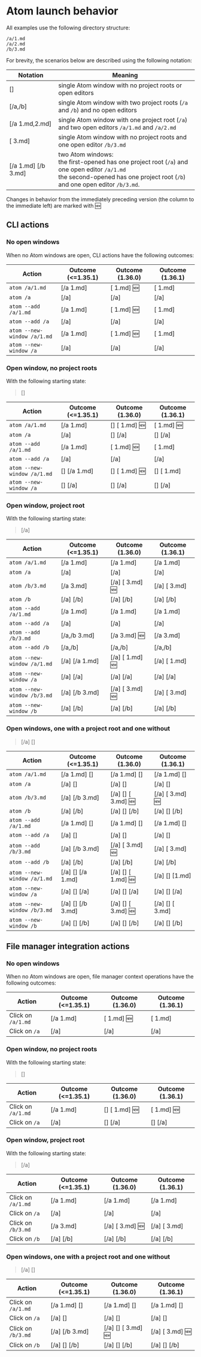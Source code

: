 # Atom launch behavior

All examples use the following directory structure:

```
/a/1.md
/a/2.md
/b/3.md
```

For brevity, the scenarios below are described using the following notation:

| Notation | Meaning |
| -- | -- |
| [] | single Atom window with no project roots or open editors |
| [/a,/b] | single Atom window with two project roots (`/a` and `/b`) and no open editors |
| [/a 1.md,2.md] | single Atom window with one project root (`/a`) and two open editors `/a/1.md` and `/a/2.md` |
| [ 3.md] | single Atom window with no project roots and one open editor `/b/3.md` |
| [/a 1.md] [/b 3.md] | two Atom windows:<br/>the first-opened has one project root (`/a`) and one open editor `/a/1.md`<br/>the second-opened has one project root (`/b`) and one open editor `/b/3.md`. |

Changes in behavior from the immediately preceding version (the column to the immediate left) are marked with :new:

## CLI actions

### No open windows

When no Atom windows are open, CLI actions have the following outcomes:

| Action | Outcome (<=1.35.1) | Outcome (1.36.0) | Outcome (1.36.1) |
| --- | --- | --- | --- |
| `atom /a/1.md`              | [/a 1.md] | [ 1.md] :new: | [ 1.md] |
| `atom /a`                   | [/a]      | [/a]          | [/a]    |
| `atom --add /a/1.md`        | [/a 1.md] | [ 1.md] :new: | [ 1.md] |
| `atom --add /a`             | [/a]      | [/a]          | [/a]    |
| `atom --new-window /a/1.md` | [/a 1.md] | [ 1.md] :new: | [ 1.md] |
| `atom --new-window /a`      | [/a]      | [/a]          | [/a]    |

### Open window, no project roots

With the following starting state:

> []

| Action | Outcome (<=1.35.1) | Outcome (1.36.0) | Outcome (1.36.1) |
| --- | --- | --- | --- |
| `atom /a/1.md`              | [/a 1.md] | [] [ 1.md] :new: | [ 1.md] :new:|
| `atom /a`                   | [/a]      | [] [/a]          | [] [/a]      |
| `atom --add /a/1.md`        | [/a 1.md]    | [ 1.md] :new:    | [ 1.md]      |
| `atom --add /a`             | [/a]         | [/a]             | [/a]         |
| `atom --new-window /a/1.md` | [] [/a 1.md] | [] [ 1.md] :new: | [] [ 1.md]   |
| `atom --new-window /a`      | [] [/a]      | [] [/a]          | [] [/a]      |

### Open window, project root

With the following starting state:

> [/a]

| Action | Outcome (<=1.35.1) | Outcome (1.36.0) | Outcome (1.36.1) |
| --- | --- | --- | --- |
| `atom /a/1.md`              | [/a 1.md]      | [/a 1.md]          | [/a 1.md]    |
| `atom /a`                   | [/a]           | [/a]               | [/a]         |
| `atom /b/3.md`              | [/a 3.md] | [/a] [ 3.md] :new: | [/a] [ 3.md] |
| `atom /b`                   | [/a] [/b]      | [/a] [/b]          | [/a] [/b]    |
| `atom --add /a/1.md`        | [/a 1.md]      | [/a 1.md]          | [/a 1.md]    |
| `atom --add /a`             | [/a]           | [/a]               | [/a]         |
| `atom --add /b/3.md`        | [/a,/b 3.md]   | [/a 3.md] :new:    | [/a 3.md]    |
| `atom --add /b`             | [/a,/b]        | [/a,/b]            | [/a,/b]      |
| `atom --new-window /a/1.md` | [/a] [/a 1.md] | [/a] [ 1.md] :new: | [/a] [ 1.md] |
| `atom --new-window /a`      | [/a] [/a]      | [/a] [/a]          | [/a] [/a]    |
| `atom --new-window /b/3.md` | [/a] [/b 3.md] | [/a] [ 3.md] :new: | [/a] [ 3.md] |
| `atom --new-window /b`      | [/a] [/b]      | [/a] [/b]          | [/a] [/b]    |

### Open windows, one with a project root and one without

> [/a] []

| Action | Outcome (<=1.35.1) | Outcome (1.36.0) | Outcome (1.36.1) |
| --- | --- | --- | --- |
| `atom /a/1.md`              | [/a 1.md] []      | [/a 1.md] []          | [/a 1.md] []       |
| `atom /a`                   | [/a] []           | [/a] []               | [/a] []            |
| `atom /b/3.md`              | [/a] [/b 3.md]    | [/a] [] [ 3.md] :new: | [/a] [ 3.md] :new: |
| `atom /b`                   | [/a] [/b]         | [/a] [] [/b]          | [/a] [] [/b]       |
| `atom --add /a/1.md`        | [/a 1.md] []      | [/a 1.md] []          | [/a 1.md] []       |
| `atom --add /a`             | [/a] []           | [/a] []               | [/a] []            |
| `atom --add /b/3.md`        | [/a] [/b 3.md]    | [/a] [ 3.md] :new:    | [/a] [ 3.md]       |
| `atom --add /b`             | [/a] [/b]         | [/a] [/b]             | [/a] [/b]          |
| `atom --new-window /a/1.md` | [/a] [] [/a 1.md] | [/a] [] [ 1.md] :new: | [/a] [] [1.md]     |
| `atom --new-window /a`      | [/a] [] [/a]      | [/a] [] [/a]          | [/a] [] [/a]       |
| `atom --new-window /b/3.md` | [/a] [] [/b 3.md] | [/a] [] [ 3.md] :new: | [/a] [] [ 3.md]    |
| `atom --new-window /b`      | [/a] [] [/b]      | [/a] [] [/b]          | [/a] [] [/b]       |

## File manager integration actions

### No open windows

When no Atom windows are open, file manager context operations have the following outcomes:

| Action | Outcome (<=1.35.1) | Outcome (1.36.0) | Outcome (1.36.1) |
| --- | --- | --- | --- |
| Click on `/a/1.md` | [/a 1.md] | [ 1.md] :new: | [ 1.md] |
| Click on `/a`      | [/a]      | [/a]          | [/a]    |

### Open window, no project roots

With the following starting state:

> []

| Action | Outcome (<=1.35.1) | Outcome (1.36.0) | Outcome (1.36.1) |
| --- | --- | --- | --- |
| Click on `/a/1.md` | [/a 1.md] | [] [ 1.md] :new: | [ 1.md] :new: |
| Click on `/a`      | [/a]      | [] [/a]          | [] [/a]       |

### Open window, project root

With the following starting state:

> [/a]

| Action | Outcome (<=1.35.1) | Outcome (1.36.0) | Outcome (1.36.1) |
| --- | --- | --- | --- |
| Click on `/a/1.md` | [/a 1.md]      | [/a 1.md]          | [/a 1.md]    |
| Click on `/a`      | [/a]           | [/a]               | [/a]         |
| Click on `/b/3.md` | [/a 3.md]      | [/a] [ 3.md] :new: | [/a] [ 3.md] |
| Click on `/b`      | [/a] [/b]      | [/a] [/b]          | [/a] [/b]    |

### Open windows, one with a project root and one without

> [/a] []

| Action | Outcome (<=1.35.1) | Outcome (1.36.0) | Outcome (1.36.1) |
| --- | --- | --- | --- |
| Click on `/a/1.md` | [/a 1.md] []      | [/a 1.md] []          | [/a 1.md] []       |
| Click on `/a`      | [/a] []           | [/a] []               | [/a] []            |
| Click on `/b/3.md` | [/a] [/b 3.md]    | [/a] [] [ 3.md] :new: | [/a] [ 3.md] :new: |
| Click on `/b`      | [/a] [] [/b]      | [/a] [] [/b]          | [/a] [] [/b]       |
